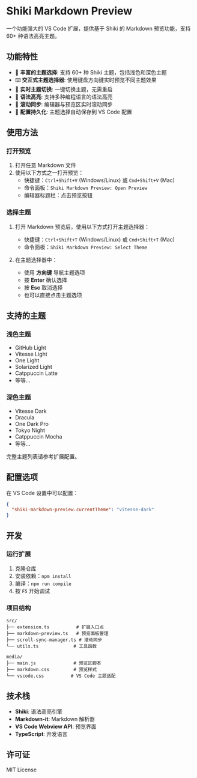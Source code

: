 # Shiki Markdown Preview

一个功能强大的 VS Code 扩展，提供基于 Shiki 的 Markdown 预览功能，支持 60+ 种语法高亮主题。

## 功能特性

- 🎨 **丰富的主题选择**: 支持 60+ 种 Shiki 主题，包括浅色和深色主题
- ⌨️ **交互式主题选择器**: 使用键盘方向键实时预览不同主题效果
- 🔄 **实时主题切换**: 一键切换主题，无需重启
- 📝 **语法高亮**: 支持多种编程语言的语法高亮
- 🔗 **滚动同步**: 编辑器与预览区实时滚动同步
- 💾 **配置持久化**: 主题选择自动保存到 VS Code 配置

## 使用方法

### 打开预览

1. 打开任意 Markdown 文件
2. 使用以下方式之一打开预览：
   - 快捷键：`Ctrl+Shift+V` (Windows/Linux) 或 `Cmd+Shift+V` (Mac)
   - 命令面板：`Shiki Markdown Preview: Open Preview`
   - 编辑器标题栏：点击预览按钮

### 选择主题

1. 打开 Markdown 预览后，使用以下方式打开主题选择器：
   - 快捷键：`Ctrl+Shift+T` (Windows/Linux) 或 `Cmd+Shift+T` (Mac)
   - 命令面板：`Shiki Markdown Preview: Select Theme`

2. 在主题选择器中：
   - 使用 **方向键** 导航主题选项
   - 按 **Enter** 确认选择
   - 按 **Esc** 取消选择
   - 也可以直接点击主题选项

## 支持的主题

### 浅色主题

- GitHub Light
- Vitesse Light
- One Light
- Solarized Light
- Catppuccin Latte
- 等等...

### 深色主题

- Vitesse Dark
- Dracula
- One Dark Pro
- Tokyo Night
- Catppuccin Mocha
- 等等...

完整主题列表请参考扩展配置。

## 配置选项

在 VS Code 设置中可以配置：

```json
{
  "shiki-markdown-preview.currentTheme": "vitesse-dark"
}
```

## 开发

### 运行扩展

1. 克隆仓库
2. 安装依赖：`npm install`
3. 编译：`npm run compile`
4. 按 `F5` 开始调试

### 项目结构

```
src/
├── extension.ts          # 扩展入口点
├── markdown-preview.ts   # 预览面板管理
├── scroll-sync-manager.ts # 滚动同步
└── utils.ts             # 工具函数

media/
├── main.js              # 预览区脚本
├── markdown.css         # 预览样式
└── vscode.css          # VS Code 主题适配
```

## 技术栈

- **Shiki**: 语法高亮引擎
- **Markdown-it**: Markdown 解析器
- **VS Code Webview API**: 预览界面
- **TypeScript**: 开发语言

## 许可证

MIT License

